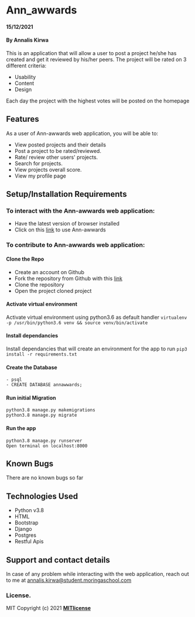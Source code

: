# Ann_awwards  

#### 15/12/2021   
#### By **Annalis Kirwa**   

This is an application that will allow a user to post a project he/she has created and get it reviewed by his/her peers.
The project will be rated on 3 different criteria:  
* Usability  
* Content  
* Design 

Each day the project with the highest votes will be posted on the homepage  

## Features 
As a user of Ann-awwards web application, you will be able to:  
* View posted projects and their details
* Post a project to be rated/reviewed.
* Rate/ review other users' projects.
* Search for projects.
* View projects overall score.  
* View my profile page  


## Setup/Installation Requirements  
 ### To interact with the Ann-awwards web application:
 * Have the latest version of browser installed   
 * Click on this <a href = "">link</a> to use Ann-awwards  
  ### To contribute to Ann-awwards web application:  
 #### Clone the Repo  
 * Create an account on Github
* Fork the repository from Github with this <a href = "https://github.com/Annaliskirwa/_Awwards" >link </a>
* Clone the repository
* Open the project cloned project
####  Activate virtual environment
Activate virtual environment using python3.6 as default handler
    `virtualenv -p /usr/bin/python3.6 venv && source venv/bin/activate`
####  Install dependancies
Install dependancies that will create an environment for the app to run `pip3 install -r requirements.txt`
####  Create the Database
    - psql
    - CREATE DATABASE annawwards;  
    
#### Run initial Migration
    python3.8 manage.py makemigrations   
    python3.8 manage.py migrate
#### Run the app
    python3.8 manage.py runserver
    Open terminal on localhost:8000  
    
  ## Known Bugs
There are no known bugs so far
## Technologies Used  
* Python v3.8  
* HTML
* Bootstrap
* Django  
* Postgres 
* Restful Apis  
## Support and contact details
In case of any problem while interacting with the web application, reach out to me at annalis.kirwa@student.moringaschool.com
### License.
MIT Copyright (c) 2021 **[MITlicense](LICENSE)**


